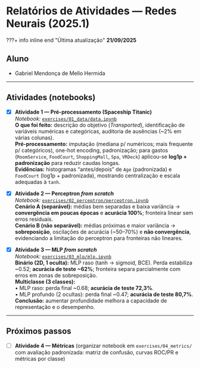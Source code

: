 # Relatórios de Atividades — Redes Neurais (2025.1)

???+ info inline end "Última atualização"
    **21/09/2025**

## Aluno
- Gabriel Mendonça de Mello Hermida

---

## Atividades (notebooks)

- [x] **Atividade 1 — Pré-processamento (Spaceship Titanic)**  
  _Notebook:_ [`exercises/01_data/data.ipynb`](./exercises/01_data/data.ipynb)  
  **O que foi feito:** descrição do objetivo (*Transported*), identificação de variáveis numéricas e categóricas, auditoria de ausências (~2% em várias colunas).  
  **Pré-processamento:** imputação (mediana p/ numéricos; mais frequente p/ categóricos), one-hot encoding, padronização; para gastos (`RoomService`, `FoodCourt`, `ShoppingMall`, `Spa`, `VRDeck`) aplicou-se **log1p + padronização** para reduzir caudas longas.  
  **Evidências:** histogramas “antes/depois” de `Age` (padronizada) e `FoodCourt` (log1p + padronizada), mostrando centralização e escala adequadas à `tanh`.

- [x] **Atividade 2 — Perceptron *from scratch***  
  _Notebook:_ [`exercises/02_perceptron/perceptron.ipynb`](./exercises/02_perceptron/perceptron.ipynb)  
  **Cenário A (separável):** médias bem separadas e baixa variância → **convergência em poucas épocas** e **acurácia 100%**; fronteira linear sem erros residuais.  
  **Cenário B (não separável):** médias próximas e maior variância → **sobreposição**, oscilações de acurácia (~50–70%) e **não convergência**, evidenciando a limitação do perceptron para fronteiras não lineares.

- [x] **Atividade 3 — MLP *from scratch***  
  _Notebook:_ [`exercises/03_mlp/mlp.ipynb`](./exercises/03_mlp/mlp.ipynb)  
  **Binário (2D, 1 oculta):** MLP raso (tanh → sigmoid, BCE). Perda estabiliza ~0.52; **acurácia de teste ~62%**; fronteira separa parcialmente com erros em zonas de sobreposição.  
  **Multiclasse (3 classes):**  
  • MLP raso: perda final ~0.68; **acurácia de teste 72,3%**.  
  • MLP profundo (2 ocultas): perda final ~0.47; **acurácia de teste 80,7%**.  
  **Conclusão:** aumentar profundidade melhora a capacidade de representação e o desempenho.

---

## Próximos passos
- [ ] **Atividade 4 — Métricas** (organizar notebook em `exercises/04_metrics/` com avaliação padronizada: matriz de confusão, curvas ROC/PR e métricas por classe)
